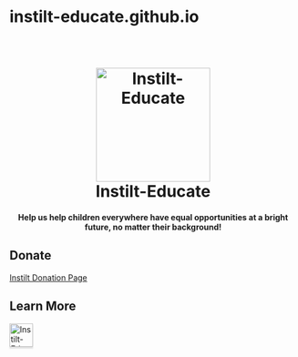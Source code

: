 # instilt-educate.github.io

<h1 align="center">
  <br>
  <a href="https://edu.instilt.com/assets/img/transparent.png"><img src="https://edu.instilt.com/assets/img/transparent.png" alt="Instilt-Educate" width="200"></a>
  <br>
  Instilt-Educate
  <br>
</h1>

<h4 align="center">Help us help children everywhere have equal opportunities at a bright future, no matter their background!</h4>

## Donate

<a href="https://bank.hackclub.com/donations/start/instilt-educate" target="_blank">Instilt Donation Page</a>

## Learn More

<a href="https://edu.instilt.com/" target="_blank"><img src="https://edu.instilt.com/assets/img/transparent.png" alt="Instilt-Educate Website" style="height: 41px !important;width: 41px !important;box-shadow: 0px 3px 2px 0px rgba(190, 190, 190, 0.5) !important;-webkit-box-shadow: 0px 3px 2px 0px rgba(190, 190, 190, 0.5) !important;" ></a>
